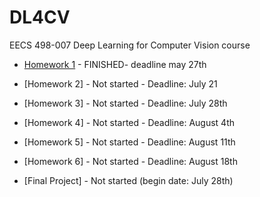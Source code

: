 # DL4CV
EECS 498-007 Deep Learning for Computer Vision course

- [Homework 1](https://github.com/sigalaz/DL4CV/tree/main/A1) - FINISHED- deadline may 27th
- [Homework 2] - Not started - Deadline: July 21
- [Homework 3] - Not started - Deadline: July 28th
- [Homework 4] - Not started - Deadline: August 4th
- [Homework 5] - Not started - Deadline: August 11th
- [Homework 6] - Not started - Deadline: August 18th

- [Final Project] - Not started (begin date: July 28th)
